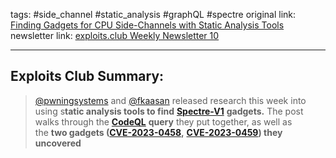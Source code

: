 tags: #side_channel #static_analysis #graphQL #spectre
original link:  [Finding Gadgets for CPU Side-Channels with Static Analysis Tools](https://github.com/google/security-research/tree/master/pocs/cpus/spectre-gadgets?ref=blog.exploits.club#finding-gadgets-for-cpu-side-channels-with-static-analysis-tools)
newsletter link: [exploits.club Weekly Newsletter 10](https://blog.exploits.club/exploits-club-weekly-newsletter-10/)

---
## Exploits Club Summary:
> [@pwningsystems](https://twitter.com/pwningsystems?ref=blog.exploits.club) and [@fkaasan](https://twitter.com/fkaasan?ref=blog.exploits.club) released research this week into using s**tatic analysis tools to find** [**Spectre-V1**](https://docs.kernel.org/admin-guide/hw-vuln/spectre.html?ref=blog.exploits.club#id1) **gadgets.** The post walks through the [**CodeQL**](https://codeql.github.com/?ref=blog.exploits.club) **query** they put together, as well as the **two gadgets (**[**CVE-2023-0458**](https://nvd.nist.gov/vuln/detail/CVE-2023-0458?ref=blog.exploits.club)**,** [**CVE-2023-0459**](https://nvd.nist.gov/vuln/detail/CVE-2023-0459?ref=blog.exploits.club)**) they uncovered** 